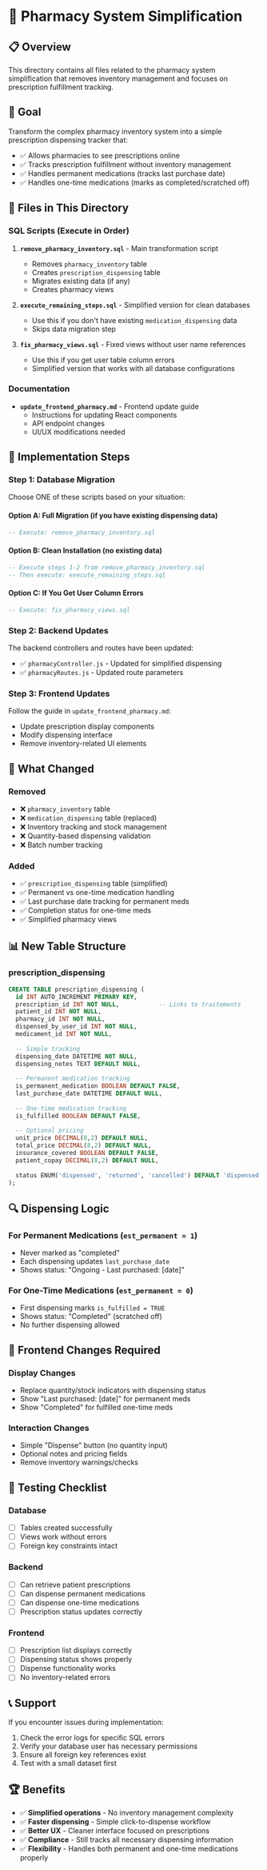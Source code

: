 # 💊 Pharmacy System Simplification

## 📋 Overview
This directory contains all files related to the pharmacy system simplification that removes inventory management and focuses on prescription fulfillment tracking.

## 🎯 Goal
Transform the complex pharmacy inventory system into a simple prescription dispensing tracker that:
- ✅ Allows pharmacies to see prescriptions online
- ✅ Tracks prescription fulfillment without inventory management
- ✅ Handles permanent medications (tracks last purchase date)
- ✅ Handles one-time medications (marks as completed/scratched off)

## 📁 Files in This Directory

### **SQL Scripts** (Execute in Order)
1. **`remove_pharmacy_inventory.sql`** - Main transformation script
   - Removes `pharmacy_inventory` table
   - Creates `prescription_dispensing` table
   - Migrates existing data (if any)
   - Creates pharmacy views

2. **`execute_remaining_steps.sql`** - Simplified version for clean databases
   - Use this if you don't have existing `medication_dispensing` data
   - Skips data migration step

3. **`fix_pharmacy_views.sql`** - Fixed views without user name references
   - Use this if you get user table column errors
   - Simplified version that works with all database configurations

### **Documentation**
- **`update_frontend_pharmacy.md`** - Frontend update guide
  - Instructions for updating React components
  - API endpoint changes
  - UI/UX modifications needed

## 🚀 Implementation Steps

### **Step 1: Database Migration**
Choose ONE of these scripts based on your situation:

#### **Option A: Full Migration** (if you have existing dispensing data)
```sql
-- Execute: remove_pharmacy_inventory.sql
```

#### **Option B: Clean Installation** (no existing data)
```sql
-- Execute steps 1-2 from remove_pharmacy_inventory.sql
-- Then execute: execute_remaining_steps.sql
```

#### **Option C: If You Get User Column Errors**
```sql
-- Execute: fix_pharmacy_views.sql
```

### **Step 2: Backend Updates**
The backend controllers and routes have been updated:
- ✅ `pharmacyController.js` - Updated for simplified dispensing
- ✅ `pharmacyRoutes.js` - Updated route parameters

### **Step 3: Frontend Updates**
Follow the guide in `update_frontend_pharmacy.md`:
- Update prescription display components
- Modify dispensing interface
- Remove inventory-related UI elements

## 🔄 What Changed

### **Removed**
- ❌ `pharmacy_inventory` table
- ❌ `medication_dispensing` table (replaced)
- ❌ Inventory tracking and stock management
- ❌ Quantity-based dispensing validation
- ❌ Batch number tracking

### **Added**
- ✅ `prescription_dispensing` table (simplified)
- ✅ Permanent vs one-time medication handling
- ✅ Last purchase date tracking for permanent meds
- ✅ Completion status for one-time meds
- ✅ Simplified pharmacy views

## 📊 New Table Structure

### **prescription_dispensing**
```sql
CREATE TABLE prescription_dispensing (
  id INT AUTO_INCREMENT PRIMARY KEY,
  prescription_id INT NOT NULL,           -- Links to traitements
  patient_id INT NOT NULL,
  pharmacy_id INT NOT NULL,
  dispensed_by_user_id INT NOT NULL,
  medicament_id INT NOT NULL,
  
  -- Simple tracking
  dispensing_date DATETIME NOT NULL,
  dispensing_notes TEXT DEFAULT NULL,
  
  -- Permanent medication tracking
  is_permanent_medication BOOLEAN DEFAULT FALSE,
  last_purchase_date DATETIME DEFAULT NULL,
  
  -- One-time medication tracking
  is_fulfilled BOOLEAN DEFAULT FALSE,
  
  -- Optional pricing
  unit_price DECIMAL(8,2) DEFAULT NULL,
  total_price DECIMAL(8,2) DEFAULT NULL,
  insurance_covered BOOLEAN DEFAULT FALSE,
  patient_copay DECIMAL(8,2) DEFAULT NULL,
  
  status ENUM('dispensed', 'returned', 'cancelled') DEFAULT 'dispensed'
);
```

## 🔍 Dispensing Logic

### **For Permanent Medications** (`est_permanent = 1`)
- Never marked as "completed"
- Each dispensing updates `last_purchase_date`
- Shows status: "Ongoing - Last purchased: [date]"

### **For One-Time Medications** (`est_permanent = 0`)
- First dispensing marks `is_fulfilled = TRUE`
- Shows status: "Completed" (scratched off)
- No further dispensing allowed

## 🎨 Frontend Changes Required

### **Display Changes**
- Replace quantity/stock indicators with dispensing status
- Show "Last purchased: [date]" for permanent meds
- Show "Completed" for fulfilled one-time meds

### **Interaction Changes**
- Simple "Dispense" button (no quantity input)
- Optional notes and pricing fields
- Remove inventory warnings/checks

## 🧪 Testing Checklist

### **Database**
- [ ] Tables created successfully
- [ ] Views work without errors
- [ ] Foreign key constraints intact

### **Backend**
- [ ] Can retrieve patient prescriptions
- [ ] Can dispense permanent medications
- [ ] Can dispense one-time medications
- [ ] Prescription status updates correctly

### **Frontend**
- [ ] Prescription list displays correctly
- [ ] Dispensing status shows properly
- [ ] Dispense functionality works
- [ ] No inventory-related errors

## 📞 Support
If you encounter issues during implementation:
1. Check the error logs for specific SQL errors
2. Verify your database user has necessary permissions
3. Ensure all foreign key references exist
4. Test with a small dataset first

## 🏆 Benefits
- ✅ **Simplified operations** - No inventory management complexity
- ✅ **Faster dispensing** - Simple click-to-dispense workflow
- ✅ **Better UX** - Cleaner interface focused on prescriptions
- ✅ **Compliance** - Still tracks all necessary dispensing information
- ✅ **Flexibility** - Handles both permanent and one-time medications properly 